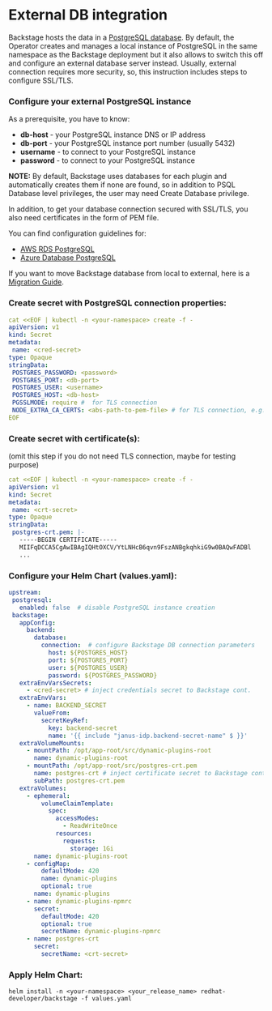 # External DB integration

Backstage hosts the data in a [PostgreSQL database](https://backstage.io/docs/getting-started/config/database/).
By default, the Operator creates and manages a local instance of PostgreSQL in the same namespace as the Backstage deployment but it also allows to switch this off and configure an external database server instead.
Usually, external connection requires more security, so, this instruction includes steps to configure SSL/TLS.

### Configure your external PostgreSQL instance
As a prerequisite, you have to know:
- **db-host** - your PostgreSQL instance DNS or IP address 
- **db-port** - your PostgreSQL instance port number (usually 5432)
- **username** - to connect to your PostgreSQL instance
- **password** - to connect to your PostgreSQL instance

**NOTE:** By default, Backstage uses databases for each plugin and automatically creates them if none are found, so in addition to PSQL Database level privileges, the user may need Create Database privilege.  

In addition, to get your database connection secured with SSL/TLS, you also need certificates in the form of PEM file. 

You can find configuration guidelines for:
- [AWS RDS PostgreSQL](https://github.com/janus-idp/operator/blob/main/docs/external-db.md#aws-rds-postgresql)
- [Azure Database PostgreSQL](https://github.com/janus-idp/operator/blob/main/docs/external-db.md#aws-rds-postgresql)

If you want to move Backstage database from local to external, here is a [Migration Guide](https://github.com/janus-idp/operator/blob/main/docs/db_migration.md).

### Create secret with PostgreSQL connection properties:
````yaml
cat <<EOF | kubectl -n <your-namespace> create -f -
apiVersion: v1
kind: Secret
metadata:
 name: <cred-secret>
type: Opaque
stringData:
 POSTGRES_PASSWORD: <password>
 POSTGRES_PORT: <db-port>
 POSTGRES_USER: <username>
 POSTGRES_HOST: <db-host>
 PGSSLMODE: require #  for TLS connection
 NODE_EXTRA_CA_CERTS: <abs-path-to-pem-file> # for TLS connection, e.g. /opt/app-root/src/postgres-crt.pem
EOF
````

### Create secret with certificate(s):
(omit this step if you do not need TLS connection, maybe for testing purpose)

````yaml
cat <<EOF | kubectl -n <your-namespace> create -f -
apiVersion: v1
kind: Secret
metadata:
 name: <crt-secret>
type: Opaque
stringData:
 postgres-crt.pem: |-
   -----BEGIN CERTIFICATE-----
   MIIFqDCCA5CgAwIBAgIQHtOXCV/YtLNHcB6qvn9FszANBgkqhkiG9w0BAQwFADBl
   ... 
````

### Configure your Helm Chart (values.yaml):

````yaml
upstream:
 postgresql:
   enabled: false  # disable PostgreSQL instance creation 
 backstage:
   appConfig:
     backend:
       database:
         connection:  # configure Backstage DB connection parameters
           host: ${POSTGRES_HOST} 
           port: ${POSTGRES_PORT}
           user: ${POSTGRES_USER}
           password: ${POSTGRES_PASSWORD}
   extraEnvVarsSecrets:
     - <cred-secret> # inject credentials secret to Backstage cont.
   extraEnvVars:
     - name: BACKEND_SECRET
       valueFrom:
         secretKeyRef:
           key: backend-secret
           name: '{{ include "janus-idp.backend-secret-name" $ }}'
   extraVolumeMounts:
     - mountPath: /opt/app-root/src/dynamic-plugins-root
       name: dynamic-plugins-root
     - mountPath: /opt/app-root/src/postgres-crt.pem
       name: postgres-crt # inject certificate secret to Backstage cont.
       subPath: postgres-crt.pem
   extraVolumes:
     - ephemeral:
         volumeClaimTemplate:
           spec:
             accessModes:
               - ReadWriteOnce
             resources:
               requests:
                 storage: 1Gi
       name: dynamic-plugins-root
     - configMap:
         defaultMode: 420
         name: dynamic-plugins
         optional: true
       name: dynamic-plugins
     - name: dynamic-plugins-npmrc
       secret:
         defaultMode: 420
         optional: true
         secretName: dynamic-plugins-npmrc
     - name: postgres-crt 
       secret:
         secretName: <crt-secret> 
````

### Apply Helm Chart:

````
helm install -n <your-namespace> <your_release_name> redhat-developer/backstage -f values.yaml 
````

